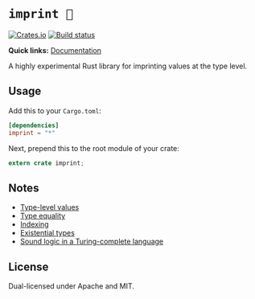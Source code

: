 # `imprint 🐾`

[![Crates.io](https://img.shields.io/crates/v/imprint.svg)](https://crates.io/crates/imprint)
[![Build status](https://travis-ci.org/Rufflewind/imprint.svg?branch=master)](https://travis-ci.org/Rufflewind/imprint)

**Quick links:** [Documentation](https://rufflewind.com/imprint)

A highly experimental Rust library for imprinting values at the type level.

## Usage

Add this to your `Cargo.toml`:

~~~toml
[dependencies]
imprint = "*"
~~~

Next, prepend this to the root module of your crate:

~~~rust
extern crate imprint;
~~~

## Notes

  - [Type-level values](docs/type-level-values.md)
  - [Type equality](docs/type-equality.md)
  - [Indexing](docs/indexing.md)
  - [Existential types](docs/existential-types.md)
  - [Sound logic in a Turing-complete language](docs/sound-logic-in-a-turing-complete-language.md)

## License

Dual-licensed under Apache and MIT.

